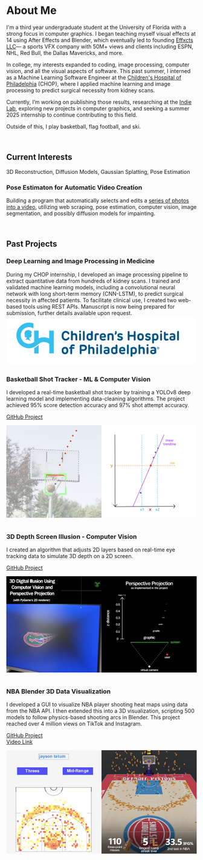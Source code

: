 # About Me

I'm a third year undergraduate student at the University of Florida with a strong focus in computer graphics. I began teaching myself visual effects at 14 using After Effects and Blender, which eventually led to founding <a href="https://www.effxcts.com" target="_blank">Effxcts LLC</a>— a sports VFX company with 50M+ views and clients including ESPN, NHL, Red Bull, the Dallas Mavericks, and more.

In college, my interests expanded to coding, image processing, computer vision, and all the visual aspects of software. This past summer, I interned as a Machine Learning Software Engineer at the <a href="https://www.chop.edu/" target="_blank">Children's Hospital of Philadelphia</a> (CHOP), where I applied machine learning and image processing to predict surgical necessity from kidney scans.

Currently, I’m working on publishing those results, researching at the <a href="https://www.cise.ufl.edu/~eragan/indie.html" target="_blank">Indie Lab</a>, exploring new projects in computer graphics, and seeking a summer 2025 internship to continue contributing to this field.

Outside of this, I play basketball, flag football, and ski.

<br>

## Current Interests
3D Reconstruction, Diffusion Models, Gaussian Splatting, Pose Estimation

### Pose Estimaton for Automatic Video Creation
Building a program that automatically selects and edits a <a href="https://x.com/ari_fararooy/status/1604536193227427841" target="_blank">series of photos into a video</a>, utilizing web scraping, pose estimation, computer vision, image segmentation, and possibly diffusion models for impainting.

<br>

## Past Projects
### Deep Learning and Image Processing in Medicine
During my CHOP internship, I developed an image processing pipeline to extract quantitative data from hundreds of kidney scans. I trained and validated machine learning models, including a convolutional neural network with long short-term memory (CNN-LSTM), to predict surgical necessity in affected patients. To facilitate clinical use, I created two web-based tools using REST APIs. Manuscript is now being prepared for submission, further details available upon request.
<img src="assets/chop_logo.png" alt="CHOP Logo" style="max-width: 100%; height: auto;">
<br>

### Basketball Shot Tracker - ML & Computer Vision
I developed a real-time basketball shot tracker by training a YOLOv8 deep learning model and implementing data-cleaning algorithms. The project achieved 95% score detection accuracy and 97% shot attempt accuracy.

<a href="https://github.com/avishah3/AI-Basketball-Shot-Detection-Tracker" target="_blank">GitHub Project</a>
<div style="display: flex; justify-content: space-between;">
  <img src="/assets/basketball1.png" alt="" style="width: 50%;"/>
  <img src="/assets/basketball2.png" alt="" style="width: 50%;"/>
</div>
<br>


### 3D Depth Screen Illusion - Computer Vision
I created an algorithm that adjusts 2D layers based on real-time eye tracking data to simulate 3D depth on a 2D screen.

<a href="https://github.com/avishah3/3D-Screen-Illusion-Using-Webcam" target="_blank">GitHub Project</a>
<div style="display: flex; justify-content: space-between;">
  <img src="/assets/3D1.png" alt="" style="width: 50%;"/>
  <img src="/assets/3D2.png" alt="" style="width: 50%;"/>
</div>
<br>


### NBA Blender 3D Data Visualization
I developed a GUI to visualize NBA player shooting heat maps using data from the NBA API. I then extended this into a 3D visualization, scripting 500 models to follow physics-based shooting arcs in Blender. This project reached over 4 million views on TikTok and Instagram.

<a href="https://github.com/avishah3/DSA-final-project" target="_blank">GitHub Project</a>
<br>
<a href="https://www.instagram.com/effxcts/reel/C1a-GdfgVMk/" target="_blank">Video Link</a>

<div style="display: flex; justify-content: space-between;">
  <img src="/assets/shot_chart.png" alt="" style="width: 50%;"/>
  <img src="/assets/pistons.png" alt="" style="width: 50%;"/>
</div>
<br>
